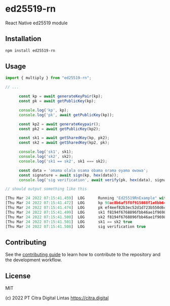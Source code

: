 # ed25519-rn

React Native ed25519 module

## Installation

```sh
npm install ed25519-rn
```

## Usage

```js
import { multiply } from "ed25519-rn";

// ...

      const kp = await generateKeyPair(kp);
      const pk = await getPublicKey(kp);

      console.log('kp', kp);
      console.log('pk', await getPublicKey(kp));

      const kp2 = await generateKeypair();
      const pk2 = await getPublicKey(kp2);

      const sk1 = await getSharedKey(kp, pk2);
      const sk2 = await getSharedKey(kp2, pk);

      console.log('sk1', sk1);
      console.log('sk2', sk2);
      console.log('sk1 == sk2', sk1 === sk2);

      const data = 'omama olala osama obama orama oyama owawa';
      const signature = await sign(kp, hex(data));
      console.log('sig verification', await verify(pk, hex(data), signature));

// should output something like this

[Thu Mar 24 2022 07:15:41.459]  LOG      Running "Ed25519RnExample" with {"rootTag":81}
[Thu Mar 24 2022 07:15:41.472]  LOG      kp 90ac8b6af5f8f915088f1e8bb649c0c595ad3977734d98e36b75647641c32e584988fde505f4510bf96170a2089c7fbc831d38335ca6bd3ee5a38ac5827d7c0fef4eef82b3ec52d1d723b550d6cc7b3f7e07728e31c6c2be81bc62849b789739
[Thu Mar 24 2022 07:15:41.474]  LOG      pk ef4eef82b3ec52d1d723b550d6cc7b3f7e07728e31c6c2be81bc62849b789739
[Thu Mar 24 2022 07:15:41.499]  LOG      sk1 f8194f6768896fbb46ae1f9698e98c0dbc3c02c0c62c7d7744f75538a96c685f
[Thu Mar 24 2022 07:15:41.500]  LOG      sk2 f8194f6768896fbb46ae1f9698e98c0dbc3c02c0c62c7d7744f75538a96c685f
[Thu Mar 24 2022 07:15:41.501]  LOG      sk1 == sk2 true
[Thu Mar 24 2022 07:15:41.508]  LOG      sig verification true

```

## Contributing

See the [contributing guide](CONTRIBUTING.md) to learn how to contribute to the repository and the development workflow.

## License

MIT

(c) 2022 PT Citra Digital Lintas https://citra.digital
